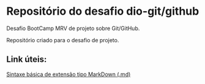 # Repositório do desafio dio-git/github

Desafio BootCamp MRV de projeto sobre Git/GitHub.

Repositório criado para o desafio de projeto.

## Link úteis:

[Sintaxe básica de extensão tipo MarkDown (.md)](https://www.markdownguide.org/)
